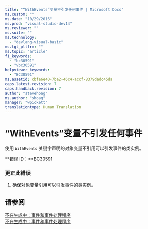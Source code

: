 ```yaml
---
title: "“WithEvents”变量不引发任何事件 | Microsoft Docs"
ms.custom: ""
ms.date: "10/29/2016"
ms.prod: "visual-studio-dev14"
ms.reviewer: ""
ms.suite: ""
ms.technology: 
  - "devlang-visual-basic"
ms.tgt_pltfrm: ""
ms.topic: "article"
f1_keywords: 
  - "bc30591"
  - "vbc30591"
helpviewer_keywords: 
  - "BC30591"
ms.assetid: cbfe6e40-7ba2-46c4-accf-8379dadc45da
caps.latest.revision: 7
caps.handback.revision: 7
author: "stevehoag"
ms.author: "shoag"
manager: "wpickett"
translationtype: Human Translation
---
```

# “WithEvents”变量不引发任何事件
使用 `WithEvents` 关键字声明的对象变量不引用可以引发事件的类实例。  
  
 **错误 ID：**BC30591  
  
### 更正此错误  
  
1.  确保对象变量引用可以引发事件的类实例。  
  
## 请参阅  
 [不在生成中：事件和事件处理程序](http://msdn.microsoft.com/zh-cn/95074a0d-1cbc-4221-a95a-964185c7f962)   
 [不在生成中：事件和事件处理程序](http://msdn.microsoft.com/zh-cn/95074a0d-1cbc-4221-a95a-964185c7f962)